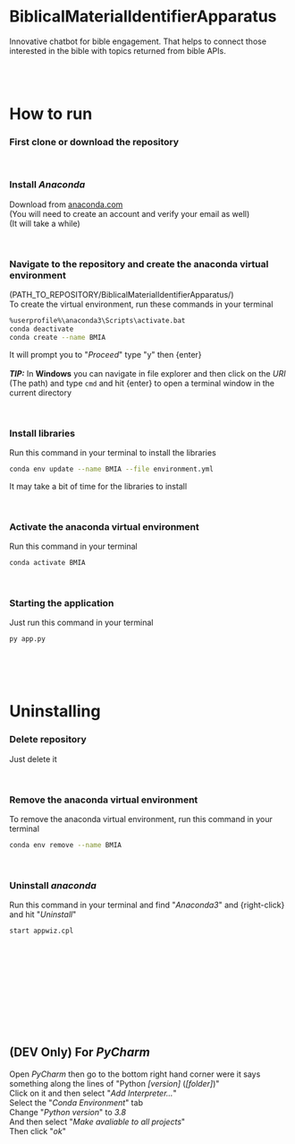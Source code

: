 # BiblicalMaterialIdentifierApparatus
Innovative chatbot for bible engagement. That helps to connect those interested in the bible with topics returned from bible APIs. 

<br/><br/>

# How to run
### First clone or download the repository

<br/>

### Install *Anaconda*
Download from [anaconda.com](https://www.anaconda.com/products/individual#Downloads) <br/>
(You will need to create an account and verify your email as well) <br/>
(It will take a while)

<br/>

### Navigate to the repository and create the anaconda virtual environment
(PATH_TO_REPOSITORY/BiblicalMaterialIdentifierApparatus/) <br/>
To create the virtual environment, run these commands in your terminal
```bash
%userprofile%\anaconda3\Scripts\activate.bat
conda deactivate
conda create --name BMIA
```
It will prompt you to "*Proceed*" type "y" then {enter}<br/><br/>
***TIP:*** In **Windows** you can navigate in file explorer and then click on the *URI* (The path) and type `cmd` and hit {enter} to open a terminal window in the current directory

<br/>

### Install libraries
Run this command in your terminal to install the libraries
```bash
conda env update --name BMIA --file environment.yml
```
It may take a bit of time for the libraries to install

<br/>

### Activate the anaconda virtual environment
Run this command in your terminal
```bash
conda activate BMIA
```

<br/>

### Starting the application
Just run this command in your terminal
```bash
py app.py
```

<br/><br/><br/>

# Uninstalling
### Delete repository
Just delete it

<br/>

### Remove the anaconda virtual environment
To remove the anaconda virtual environment, run this command in your terminal
```bash
conda env remove --name BMIA
```

<br/>

### Uninstall *anaconda*
Run this command in your terminal and find "*Anaconda3*" and {right-click} and hit "*Uninstall*"
```bash
start appwiz.cpl
```

<br/><br/><br/><br/><br/><br/><br/><br/><br/>

## (DEV Only) For *PyCharm*
Open *PyCharm* then go to the bottom right hand corner were it says something along the lines of "Python *\[version\]* (*\[folder\]*)" <br/>
Click on it and then select "*Add Interpreter...*" <br/>
Select the "*Conda Environment*" tab <br/>
Change "*Python version*" to *3.8* <br/>
And then select "*Make avaliable to all projects*" <br/>
Then click "*ok*"
